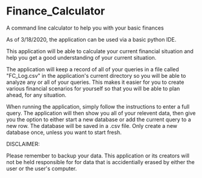 # Finance_Calculator
A command line calculator to help you with your basic finances

As of 3/18/2020, the application can be used via a basic python IDE.

This application will be able to calculate your current financial situation and help you get a good understanding of your current situation.

The application will keep a record of all of your queries in a file called "FC_Log.csv" in the application's current directory so you will be able to analyze any or all of your queries. This makes it easier for you to create various financial scenarios for yourself so that you will be able to plan ahead, for any situation.

When running the application, simply follow the instructions to enter a full query. The application will then show you all of your relevent data, then give you the option to either start a new database or add the current query to a new row. The database will be saved in a .csv file. Only create a new database once, unless you want to start fresh.

DISCLAIMER:

Please remember to backup your data. This application or its creators will not be held responsible for for data that is accidentially erased by either the user or the user's computer.
